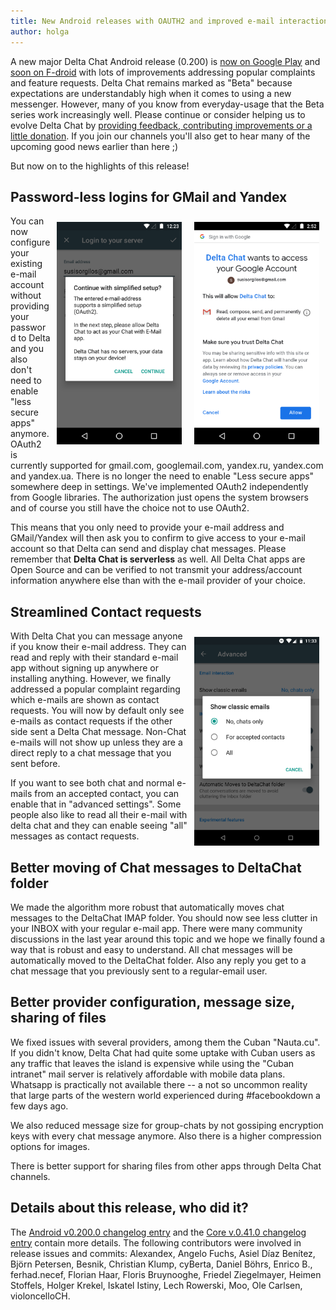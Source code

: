 ```yaml
---
title: New Android releases with OAUTH2 and improved e-mail interactions
author: holga
---
```


A new major Delta Chat Android release (0.200) is [now on Google Play](https://play.google.com/store/apps/details?id=chat.delta) and [soon on F-droid](https://f-droid.org/en/packages/com.b44t.messenger/) with lots of improvements addressing popular complaints and 
feature requests. Delta Chat remains marked as "Beta" because expectations 
are understandably high when it comes to using a new messenger. 
However, many of you know from everyday-usage that the Beta series work
increasingly well. Please continue or consider helping us to evolve Delta Chat 
by [providing feedback, contributing improvements or a little donation](https://delta.chat/en/contribute).  If you join our channels you'll also get to hear many of the upcoming 
good news earlier than here ;) 

But now on to the highlights of this release!

## Password-less logins for GMail and Yandex 

<img style="float: right; margin: 10px;" src="../assets/blog/2019-02-oauth2-confirm.png" width="200px"/>
<img style="float: right; margin: 10px;" src="../assets/blog/2019-02-oauth2-ask.png" width="200px"/> 

You can now configure your existing e-mail account without providing 
your password to Delta and you also don't need to enable "less secure apps" 
anymore. OAuth2 is currently supported for gmail.com, googlemail.com,
yandex.ru, yandex.com and yandex.ua. There is no longer the need to enable 
"Less secure apps" somewhere deep in settings. We've implemented OAuth2 independently 
from Google libraries.  The authorization just opens the system browsers and 
of course you still have the choice not to use OAuth2. 

This means that you only need to provide your e-mail address and GMail/Yandex 
will then ask you to confirm to give access to your e-mail account so that Delta 
can send and display chat messages. Please remember that **Delta Chat is serverless**
as well. All Delta Chat apps are Open Source and can be verified to not 
transmit your address/account information anywhere else than with the 
e-mail provider of your choice. 


## Streamlined Contact requests 

<img width="200px" style="margin: 10px; float: right;" src="../assets/blog/classic-emails-setting.png"> 

With Delta Chat you can message anyone if you know their e-mail address. 
They can read and reply with their standard e-mail app without
signing up anywhere or installing anything. However, we finally addressed
a popular complaint regarding which e-mails are shown as contact requests.
You will now by default only see e-mails as contact requests if the other side 
sent a Delta Chat message. Non-Chat e-mails will not show up unless they are a 
direct reply to a chat message that you sent before. 

If you want to see both chat and normal e-mails from an accepted contact, 
you can enable that in "advanced settings". Some people also like to read all
their e-mail with delta chat and they can enable seeing "all" messages
as contact requests. 


## Better moving of Chat messages to DeltaChat folder

We made the algorithm more robust that automatically moves chat messages
to the DeltaChat IMAP folder.  You should now see less clutter in your
INBOX with your regular e-mail app.  There were many community
discussions in the last year around this topic and we hope we finally
found a way that is robust and easy to understand. All chat messages
will be automatically moved to the DeltaChat folder. 
Also any reply you get to a chat message 
that you previously sent to a regular-email user. 

## Better provider configuration, message size, sharing of files

We fixed issues with several providers, among them 
the Cuban "Nauta.cu". If you didn't know, Delta Chat had
quite some uptake with Cuban users as any traffic that leaves the island 
is expensive while using the "Cuban intranet" mail server
is relatively affordable with mobile data plans. Whatsapp is practically
not available there -- a not so uncommon reality that large parts of 
the western world experienced during #facebookdown a few days ago. 

We also reduced message size for group-chats by not gossiping
encryption keys with every chat message anymore.  Also there is a higher 
compression options for images. 

There is better support for sharing files from other apps
through Delta Chat channels.

## Details about this release, who did it? 

The [Android v0.200.0 changelog entry](https://github.com/deltachat/deltachat-android/blob/master/CHANGELOG.md#v02000) and the [Core v.0.41.0 changelog entry](https://github.com/deltachat/deltachat-core/blob/master/CHANGELOG.md#v0410) contain more details. The following contributors were involved in release issues and commits: Alexandex, Angelo Fuchs, Asiel Díaz Benítez, Björn Petersen, Besnik, Christian Klump, cyBerta, Daniel Böhrs, Enrico B., ferhad.necef, Florian Haar, Floris Bruynooghe, Friedel Ziegelmayer, Heimen Stoffels, Holger Krekel, Iskatel Istiny, Lech Rowerski, Moo, Ole Carlsen, violoncelloCH.

